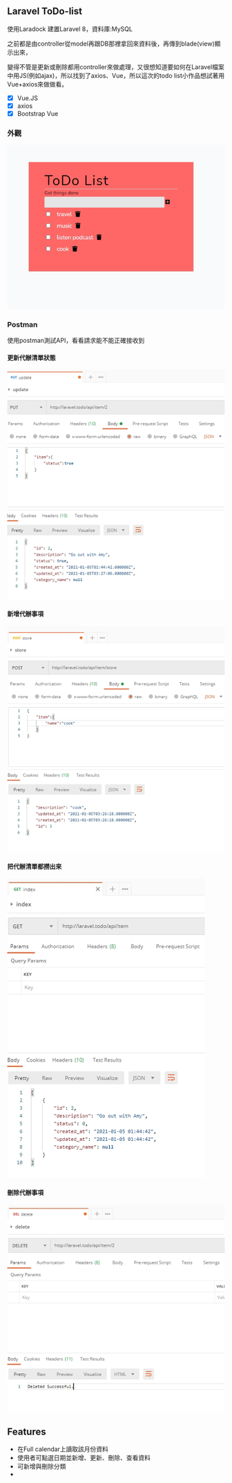 ## Laravel ToDo-list
<p>使用Laradock 建置Laravel 8，資料庫:MySQL</p>
<p>之前都是由controller從model再跟DB那裡拿回來資料後，再傳到blade(view)顯示出來，</p>
<p>變得不管是更新或刪除都用controller來做處理，又很想知道要如何在Laravel檔案中用JS(例如ajax)，所以找到了axios、Vue，所以這次的todo list小作品想試著用Vue+axios來做做看。</p>

- [x] Vue.JS
- [x] axios
- [x] Bootstrap Vue

<h3>外觀</h3>

![Todo](/images/todo%20-%20laravel.jpg)

<h3>Postman</h3>
<p>使用postman測試API，看看請求能不能正確接收到</p>
<h4>更新代辦清單狀態</h4>

![Update](/images/postman-todo%20list%20-update.jpg)

<h4>新增代辦事項</h4>

![Store](/images/postman-todo%20list%20-store.jpg)

<h4>把代辦清單都撈出來</h4>

![Index](/images/postman-todo%20list%20-index.jpg)

<h4>刪除代辦事項</h4>

![Delete](/images/postman-todo%20list%20-delete.jpg)

## Features
* 在Full calendar上讀取該月份資料
* 使用者可點選日期並新增、更新、刪除、查看資料
* 可新增與刪除分類
* 